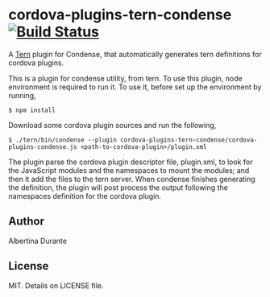 # cordova-plugins-tern-condense [![Build Status](https://travis-ci.org/albertinad/cordova-plugins-tern-condense.svg)](https://travis-ci.org/albertinad/cordova-plugins-tern-condense)

A [Tern](http://ternjs.net) plugin for Condense, that automatically generates tern definitions for cordova plugins.

This is a plugin for condense utility, from tern. To use this plugin, node environment is required to run it.
To use it, before set up the environment by running,

`$ npm install`

Download some cordova plugin sources and run the following,

`$ ./tern/bin/condense --plugin cordova-plugins-tern-condense/cordova-plugins-condense.js <path-to-cordova-plugin>/plugin.xml
`

The plugin parse the cordova plugin descriptor file, plugin.xml, to look for the JavaScript modules and the namespaces to mount the modules; and then it add the files to the tern server. When condense finishes generating the definition, the plugin will post process the output following the namespaces definition for the cordova plugin.

## Author

Albertina Durante

## License

MIT. Details on LICENSE file.
